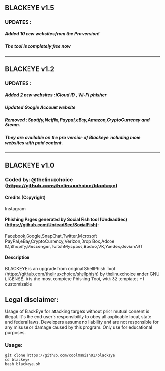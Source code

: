 ## BLACKEYE v1.5
### UPDATES :
##### Added 10 new websites from the Pro version!
##### The tool is completely free now

-----------------------------------------------------------------------------------------------------------------------------


## BLACKEYE v1.2
### UPDATES :
##### Added 2 new websites : iCloud ID , Wi-Fi phisher
##### Updated Google Account website
##### Removed : Spotify,Netflix,Paypal,eBay,Amazon,CryptoCurrency and Steam.
##### They are available on the pro version of Blackeye including more websites with paid content.

-----------------------------------------------------------------------------------------------------------------------------

## BLACKEYE v1.0
### Coded by: @thelinuxchoice (https://github.com/thelinuxchoice/blackeye)

#### Credits (Copyright)
Instagram

#### Phishing Pages generated by Social Fish tool (UndeadSec) (https://github.com/UndeadSec/SocialFish):
Facebook,Google,SnapChat,Twitter,Microsoft
PayPal,eBay,CryptoCurrency,Verizon,Drop Box,Adobe ID,Shopify,Messenger,TwitchMyspace,Badoo,VK,Yandex,devianART

#### Description
BLACKEYE is an upgrade from original ShellPhish Tool (https://github.com/thelinuxchoice/shellphish) by thelinuxchoice under GNU LICENSE. It is the most complete Phishing Tool,  with 32 templates +1 customizable

## Legal disclaimer:
Usage of BlackEye for attacking targets without prior mutual consent is illegal. It's the end user's responsibility to obey all applicable local, state and federal laws. Developers assume no liability and are not responsible for any misuse or damage caused by this program. Only use for educational purposes.


### Usage:
```
git clone https://github.com/coolmanish01/blackeye
cd blackeye
bash blackeye.sh
```
